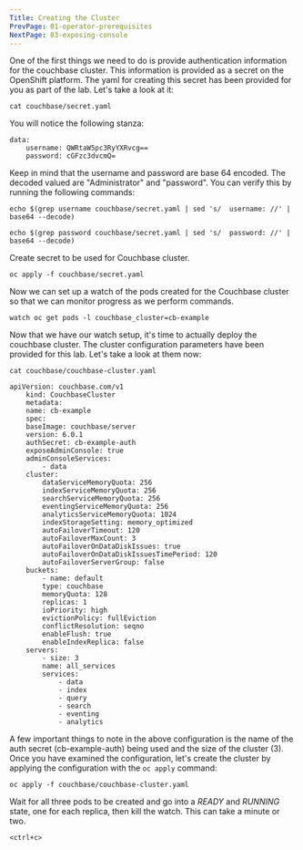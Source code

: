 ```yaml
---
Title: Creating the Cluster
PrevPage: 01-operator-prerequisites
NextPage: 03-exposing-console
---
```


One of the first things we need to do is provide authentication information for the couchbase cluster.  This information is provided as a secret on the OpenShift platform. The yaml for creating this secret has been provided for you as part of the lab.  Let's take a look at it:

```execute-1
cat couchbase/secret.yaml
```

You will notice the following stanza:
    
    data:
        username: QWRtaW5pc3RyYXRvcg==
        password: cGFzc3dvcmQ=

Keep in mind that the username and password are base 64 encoded.  The decoded valued are "Administrator" and "password".  You can verify this by running the following commands:

```execute-1
echo $(grep username couchbase/secret.yaml | sed 's/  username: //' | base64 --decode)
```

```execute-1
echo $(grep password couchbase/secret.yaml | sed 's/  password: //' | base64 --decode)
```


Create secret to be used for Couchbase cluster.

```execute-1
oc apply -f couchbase/secret.yaml
```

Now we can set up a watch of the pods created for the Couchbase cluster so that we can monitor progress as we perform commands.

```execute-2
watch oc get pods -l couchbase_cluster=cb-example
```

Now that we have our watch setup, it's time to actually deploy the couchbase cluster. The cluster configuration parameters have been provided for this lab.  Let's take a look at them now:

```execute-1
cat couchbase/couchbase-cluster.yaml
```

    apiVersion: couchbase.com/v1
        kind: CouchbaseCluster
        metadata:
        name: cb-example
        spec:
        baseImage: couchbase/server
        version: 6.0.1
        authSecret: cb-example-auth
        exposeAdminConsole: true
        adminConsoleServices:
            - data
        cluster:
            dataServiceMemoryQuota: 256
            indexServiceMemoryQuota: 256
            searchServiceMemoryQuota: 256
            eventingServiceMemoryQuota: 256
            analyticsServiceMemoryQuota: 1024
            indexStorageSetting: memory_optimized
            autoFailoverTimeout: 120
            autoFailoverMaxCount: 3
            autoFailoverOnDataDiskIssues: true
            autoFailoverOnDataDiskIssuesTimePeriod: 120
            autoFailoverServerGroup: false
        buckets:
            - name: default
            type: couchbase
            memoryQuota: 128
            replicas: 1
            ioPriority: high
            evictionPolicy: fullEviction
            conflictResolution: seqno
            enableFlush: true
            enableIndexReplica: false
        servers:
            - size: 3
            name: all_services
            services:
                - data
                - index
                - query
                - search
                - eventing
                - analytics

A few important things to note in the above configuration is the name of the auth secret (cb-example-auth) being used and the size of the cluster (3). Once you have examined the configuration, let's create the cluster by applying the configuration with the `oc apply` command:

```execute-1
oc apply -f couchbase/couchbase-cluster.yaml
```

Wait for all three pods to be created and go into a *READY* and *RUNNING* state, one for each replica, then kill the watch. This can take a minute or two.

```execute-2
<ctrl+c>
```
